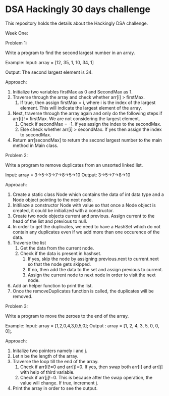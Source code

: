 # DSA Hackingly 30 days challenge 

This repository holds the details about the Hackingly DSA challenge.

Week One:

Problem 1:

Write a program to find the second largest number in an array.

Example:
Input: array = [12, 35, 1, 10, 34, 1]

Output: The second largest element is 34.

Approach:
1. Initialize two variables firstMax as 0 and SecondMax as 1.
2. Traverse through the array and check whether arr[i] > firstMax.
   1. If true, then assign firstMax = i, where i is the index of the largest element. This will indicate the largest element of the array.
3. Next, traverse through the array again and only do the following steps if arr[i] != firstMax. We are not considering the largest element.
   1. Check if secondMax = -1. if yes assign the index to the secondMax.
   2. Else check whether arr[i] > secondMax. If yes then assign the index to secondMax.
4. Return arr[secondMax] to return the second largest number to the main method in Main class.

Problem 2:

Write a program to remove duplicates from an unsorted linked list.

Input: array =  3->5->3->7->8->5->10
Output: 3->5->7->8->10

Approach:
1. Create a static class Node which contains the data of int data type and a Node object pointing to the next node.
2. Initiliaze a constructor Node with value so that once a Node object is created, it could be initialized with a constructor.
3. Create two node objects current and previous. Assign current to the head of the list and previous to null.
4. In order to get the duplicates, we need to have a HashSet which do not contain any duplicates even if we add more than one occurence of the data.
5. Traverse the list
   1. Get the data from the current node.
   2. Check if the data is present in hashset.
      1. If yes, skip the node by assigning previous.next to current.next so that the node gets skipped.
      2. If no, then add the data to the set and assign previous to current.
      3. Assign the current node to next node in order to visit the next node.
6. Add an helper function to print the list.
7. Once the removeDuplicates function is called, the duplicates will be removed.


Problem 3:

Write a program to move the zeroes to the end of the array.

Example:
Input: array = [1,2,0,4,3,0,5,0];
Output : array = [1, 2, 4, 3, 5, 0, 0, 0];.

Approach:
1. Initalize two pointers namely i and j. 
2. Let n be the length of the array.
3. Traverse the loop till the end of the array.
   1. Check if arr[i]!=0 and arr[j]=0. If yes, then swap both arr[i] and arr[j] with help of third variable.
   2. Check if arr[j]!=0. This is because after the swap operation, the value will change. If true, increment j.
4. Print the array in order to see the output.

